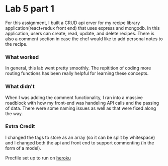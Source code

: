 # Lab 5 part 1
For this assignment, I built a CRUD api erver for my recipe library application(react+redux front end) that uses express and mongodb. In this application, users can create, read, update, and delete recipes. There is also a comment section in case the chef would like to add personal notes to the recipe. 

### What worked
In general, this lab went pretty smoothly. The repitition of coding more routing functions has been really helpful for learning these concepts. 


### What didn't
When I was adding the comment functionality, I ran into a massive roadblock with how my front-end was handeling API calls and the passing of data. There were some naming issues as well as that were fixed along the way.


### Extra Credit
I changed the tags to store as an array (so it can be split by whitespace) and I changed both the api and front end to support commenting (in the form of a model). 

Procfile set up to run on [heroku](https://devcenter.heroku.com/articles/getting-started-with-nodejs#deploy-the-app)
